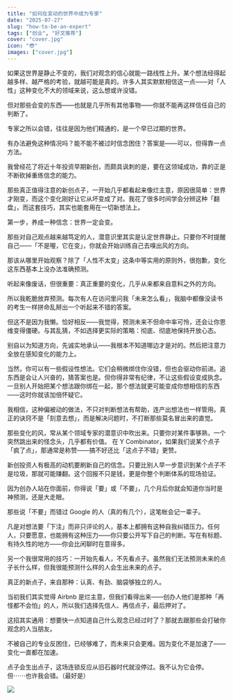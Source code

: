 ```yaml
---
title: "如何在变动的世界中成为专家"
date: "2025-07-27"
slug: "how-to-be-an-expert"
tags: ["创业", "好文推荐"]
cover: "cover.jpg"
icon: "😎"
images: ["cover.jpg"]
---
```

如果这世界是静止不变的，我们对观念的信心就能一路线性上升。某个想法经得起越多样、越严格的考验，就越可能是真的。许多人其实默默相信这一点——对「人性」这种变化不大的领域来说，这么想或许没错。



但对那些会变的东西——也就是几乎所有其他事物——你就不能再这样信任自己的判断了。



专家之所以会错，往往是因为他们精通的，是一个早已过期的世界。



有办法避免这种情况吗？能不能不被过时信念困住？答案是——可以，但得靠一点方法。



我曾经花了将近十年投资早期新创，而颇具讽刺的是，要在这领域成功，靠的正是不断砍掉重练信念的能力。



那些真正值得注意的新创点子，一开始几乎都看起来像烂主意，原因很简单：世界才刚变，而这个变化刚好让它从坏变成了对。我花了很多时间学会分辨这种「翻盘」，而这套技巧，其实也能套用在一切新想法上。



第一步，养成一种信念：世界一定会变。



那些对自己观点越来越笃定的人，潜意识里其实是认定世界静止。只要你不时提醒自己——「不是喔，它在变」，你就会开始训练自己去嗅出风的方向。



那该从哪里开始观察？除了「人性不太变」这条中等实用的原则外，很抱歉，变化这东西基本上没办法准确预测。



听起来像废话，但很重要：真正重要的变化，几乎从来都来自意料之外的方向。



所以我乾脆放弃预测。每次有人在访问里问我「未来怎么看」，我脑中都像没读书的考生一样拼命乱掰出一个听起来不错的答案。



但这不是因为我懒。恰好相反——我觉得，预测未来不但命中率可怜，还会让你思维变得僵硬。与其乱猜，不如选择更实际的策略：彻底、彻底地保持开放心态。



别自以为知道方向，先诚实地承认——我根本不知道哪边才是对的。然后把注意力全放在感知变化的能力上。



当然，你可以有一些假设性想法。它们会稍微绑住你没错，但也会驱动你前进。追东西是会让人兴奋的，猜答案也是。但你得非常有纪律，不让这些假设变成执念。
一旦别人开始把某个想法跟你绑在一起，那个想法就更可能变成你想相信的东西——这时你就该加倍怀疑它。



我相信，这种偏被动的做法，不只对判断想法有帮助，连产出想法也一样管用。真正的诀窍不是「刻意去想」，而是解决问题时，不打断那些莫名冒出来的直觉。



那些变化的风，常从某个领域专家的潜意识中吹出来。只要你对某件事够熟，一个突然跳出来的怪念头，几乎都有价值。
在 Y Combinator，如果我们说某个点子「疯了点」，那通常是称赞——搞不好还比「这点子不错」更赞。



新创投资人有极高的动机要刷新自己的信念。只要比别人早一步意识到某个点子不是垃圾，那就可能赚翻。这个回报不只是钱，更是你整个判断体系的现场验证。



因为创办人站在你面前，你得说「要」或「不要」，几个月后你就会知道你当时是神预测，还是大走眼。



那些说「不要」而错过 Google 的人（真的有几个），这笔帐会记一辈子。



凡是对想法要「下注」而非只评论的人，基本上都拥有这种自我纠错压力。任何人，只要愿意，也能拥有这种压力——你只要公开写下自己的判断。写在有标题、有持久性的地方——你会比闲聊时在意得多。



另一个我很常用的技巧：一开始先看人，不先看点子。虽然我们无法预测未来的点子长什么样，但我很能预测什么样的人会生出未来的点子。



真正的新点子，来自那种：认真、有劲、脑袋够独立的人。



当初我们其实觉得 Airbnb 是烂主意，但我们看得出来——创办人他们是那种「再怪都不会怕」的人，所以我们选择先信人、再信点子，最后押对了。



这招其实通用：想要快一点知道自己什么观念已经过时了？那就去跟那些会打破你观念的人当朋友。



不被自己的专业反困住，已经够难了，而未来只会更难。因为变化不是加速了——变化一直都在加速。



点子会生出点子，这场连锁反应从旧石器时代就没停过。我不认为它会停。
但⋯⋯也许我会错。（最好是）




![](https://prod-files-secure.s3.us-west-2.amazonaws.com/112d0858-5090-4d34-a606-b75eb8d65fd2/46476355-9cf3-4e99-9b7a-3531bc426380/1000202064.png?X-Amz-Algorithm=AWS4-HMAC-SHA256&X-Amz-Content-Sha256=UNSIGNED-PAYLOAD&X-Amz-Credential=ASIAZI2LB466YAMENFJQ%2F20250808%2Fus-west-2%2Fs3%2Faws4_request&X-Amz-Date=20250808T201530Z&X-Amz-Expires=3600&X-Amz-Security-Token=IQoJb3JpZ2luX2VjEHQaCXVzLXdlc3QtMiJHMEUCIQCWyYETfdmLyfk7EaD96VRmW%2BRZwEvd8IJ5x4Yy4W%2Fs5AIgLwIrwWW6dNVPj2WQsBho6GjvPb3Kz36lO128hrFNwC0qiAQIrf%2F%2F%2F%2F%2F%2F%2F%2F%2F%2FARAAGgw2Mzc0MjMxODM4MDUiDIw%2B3i8lohGokJR%2F%2BSrcA1bvTWKaQZGcVIk9dkR40bhuaNdz%2BLfYNbS39qjoAwtDDEvW2edhcKVtrAnAjhjOuRHq4RIVAHN%2BE67TK22ysfaTYPy1g7tuYmaOnQCotjPQwk0YcC9o7bq2Bimz8OW1n5QCZyG1JFrQXynzwYLTE2wOSx%2F7Uzdt0PYtKAO7jNqhp0ap%2FxuGj2z6ejXP7Oi%2FtTGJBK6XJuCYPjuh7%2FveAgmS9Fb3sWHIwh4lRbS4CsqCjW4hqZD57eVQRXeqNTd%2BiUsakqd3w3P9cKdWTDYBwM2RhIBCtvfP9ON21M45GjKtE8tGKhgPO%2BgNoIaARk9iTnR%2Fg3vwGNRS4P6MHDCDfI3c2k5RJHzpMXPdieh%2FbArqqz8w%2BacIZdm4Jw38KMSUTJJ%2BiDRaH5uBGcCh%2BRKvMEkhefhmnINpGtzH8bVHyq7hEcEoRDCvzj4lsbhgVxBs%2BrpAdtbfvLY3CpJeCUEdo8Et6J81ZRk0GdgNT4SfD5lMr7leZA%2FgRlN%2BnzRWDux7bglYTONYSR7ooJF3FxDfLx69rRgqMZuvOa6NBiWYiRLl0GPfHyAShr9Syzog8rK%2F1R2DaT6rqPmHRYfNGoAq0Q%2B9Ir72bgSYkgq7UpJau54FIOd9%2F0%2BpPDVQmBKWMOWf2cQGOqUB%2B8OtN8Qd%2FG3r28JgrXgat0nKO4UMYbd5UD4ncnQw4vm1BBWbZfmRm1m4OccJ0ZCQdds%2FhD9ay3aGdz%2Bd1gH68GClapQuPs5TloN%2FGamusqdFfdKWGHZ35g4WyzrJZcibDOpbJ0hm%2FWy3IinCvr7qWBNBDHYww1FaDqUykj9189HfplAOvEWLKLV3p13Yiajd0q9KSu4D1pMVle5B7Yeh%2BDrDCkEq&X-Amz-Signature=cb1e03ffe3497fdb3c3a504c3e7675a59abb9e94fbf8f5777f3c4f54df6d9aab&X-Amz-SignedHeaders=host&x-amz-checksum-mode=ENABLED&x-id=GetObject)

